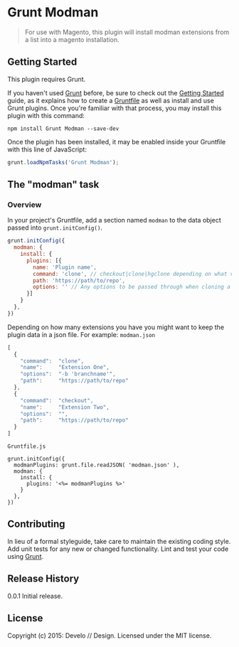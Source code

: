 # Grunt Modman

> For use with Magento, this plugin will install modman extensions from a list into a magento installation.

## Getting Started
This plugin requires Grunt.

If you haven't used [Grunt](http://gruntjs.com/) before, be sure to check out the [Getting Started](http://gruntjs.com/getting-started) guide, as it explains how to create a [Gruntfile](http://gruntjs.com/sample-gruntfile) as well as install and use Grunt plugins. Once you're familiar with that process, you may install this plugin with this command:

```shell
npm install Grunt Modman --save-dev
```

Once the plugin has been installed, it may be enabled inside your Gruntfile with this line of JavaScript:

```js
grunt.loadNpmTasks('Grunt Modman');
```

## The "modman" task

### Overview
In your project's Gruntfile, add a section named `modman` to the data object passed into `grunt.initConfig()`.

```js
grunt.initConfig({
  modman: {
    install: {
      plugins: [{
        name: 'Plugin name',
        command: 'clone', // checkout|clone|hgclone depending on what version control your plugin uses.
        path: 'https://path/to/repo',
        options: '' // Any options to be passed through when cloning a repo. Ie -b 'branch name'
      }]
    }
  },
})
```

Depending on how many extensions you have you might want to keep the plugin data in a json file.
For example:
```modman.json```
```js
[
  {
    "command":  "clone",
    "name":     "Extension One",
    "options":  "-b 'branchname'",
    "path":     "https://path/to/repo"
  },
  {
    "command":  "checkout",
    "name":     "Extension Two",
    "options":  "",
    "path":     "https://path/to/repo"
  }
]
```
```Gruntfile.js```
```
grunt.initConfig({
  modmanPlugins: grunt.file.readJSON( 'modman.json' ),
  modman: {
    install: {
      plugins: '<%= modmanPlugins %>'
    }
  },
})
```


## Contributing
In lieu of a formal styleguide, take care to maintain the existing coding style. Add unit tests for any new or changed functionality. Lint and test your code using [Grunt](http://gruntjs.com/).

## Release History
0.0.1 Initial release.

## License
Copyright (c) 2015: Develo // Design. Licensed under the MIT license.
